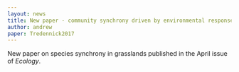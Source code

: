 ```yaml
---
layout: news
title: New paper - community synchrony driven by environmental responses
author: andrew
paper: Tredennick2017
---
```


New paper on species synchrony in grasslands published in the April issue of *Ecology*.
